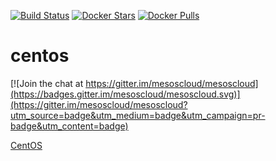 [![Build Status](https://travis-ci.org/mesoscloud/centos.svg?branch=master)](https://travis-ci.org/mesoscloud/centos) [![Docker Stars](https://img.shields.io/docker/stars/mesoscloud/centos.svg)](https://hub.docker.com/r/mesoscloud/centos/) [![Docker Pulls](https://img.shields.io/docker/pulls/mesoscloud/centos.svg)](https://hub.docker.com/r/mesoscloud/centos/)

# centos

[![Join the chat at https://gitter.im/mesoscloud/mesoscloud](https://badges.gitter.im/mesoscloud/mesoscloud.svg)](https://gitter.im/mesoscloud/mesoscloud?utm_source=badge&utm_medium=badge&utm_campaign=pr-badge&utm_content=badge)

[CentOS](https://www.centos.org/)

